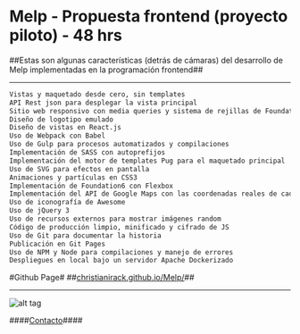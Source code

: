 
# Melp - Propuesta frontend (proyecto piloto) - 48 hrs #
##Estas son algunas características (detrás de cámaras) del desarrollo de Melp implementadas en la programación frontend##
***
```sh
Vistas y maquetado desde cero, sin templates
API Rest json para desplegar la vista principal
Sitio web responsivo con media queries y sistema de rejillas de Foundation 6
Diseño de logotipo emulado
Diseño de vistas en React.js
Uso de Webpack con Babel
Uso de Gulp para procesos automatizados y compilaciones
Implementación de SASS con autoprefijos
Implementación del motor de templates Pug para el maquetado principal
Uso de SVG para efectos en pantalla
Animaciones y partículas en CSS3
Implementación de Foundation6 con Flexbox
Implementación del API de Google Maps con las coordenadas reales de cada ficha
Uso de iconografía de Awesome
Uso de jQuery 3
Uso de recursos externos para mostrar imágenes random
Código de producción limpio, minificado y cifrado de JS
Uso de Git para documentar la historia
Publicación en Git Pages
Uso de NPM y Node para compilaciones y manejo de errores
Despliegues en local bajo un servidor Apache Dockerizado

```
#Github Page# 
##[christianirack.github.io/Melp/](https://christianirack.github.io/Melp/)##

***

![alt tag](http://irack.mx/websites/melp/landing.png)

####[Contacto](http://irack.mx/cv.pdf)####
